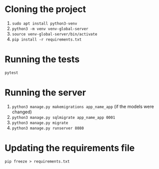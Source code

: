 # Cloning the project

1. `sudo apt install python3-venv`
1. `python3 -m venv venv-global-server`
1. `source venv-global-server/bin/activate`
1. `pip install -r requirements.txt`

# Running the tests

`pytest`

# Running the server

1. `python3 manage.py makemigrations app_name_app` (if the models were changed)
1. `python3 manage.py sqlmigrate app_name_app 0001`
1. `python3 manage.py migrate`
1. `python3 manage.py runserver 8080`

# Updating the requirements file

`pip freeze > requirements.txt`
